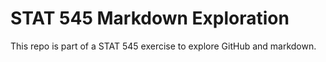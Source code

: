 # STAT 545 Markdown Exploration

This repo is part of a STAT 545 exercise to explore GitHub and markdown.

